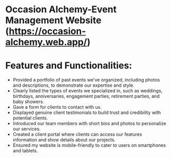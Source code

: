 # Occasion Alchemy-Event Management Website (https://occasion-alchemy.web.app/)

<h1> Features and Functionalities:</h1>

- Provided a portfolio of past events we've organized, including photos and descriptions, to demonstrate our expertise and style.
- Clearly listed the types of events we specialized in, such as weddings, birthdays, anniversaries, engagement parties, retirement parties, and baby showers.
- Gave a form for clients to contact with us.
- Displayed genuine client testimonials to build trust and credibility with potential clients.
- Introduced our team members with short bios and photos to personalize our services.
- Created a client portal where clients can access our features information and show details about our projects.
- Ensured my website is mobile-friendly to cater to users on smartphones and tablets.







